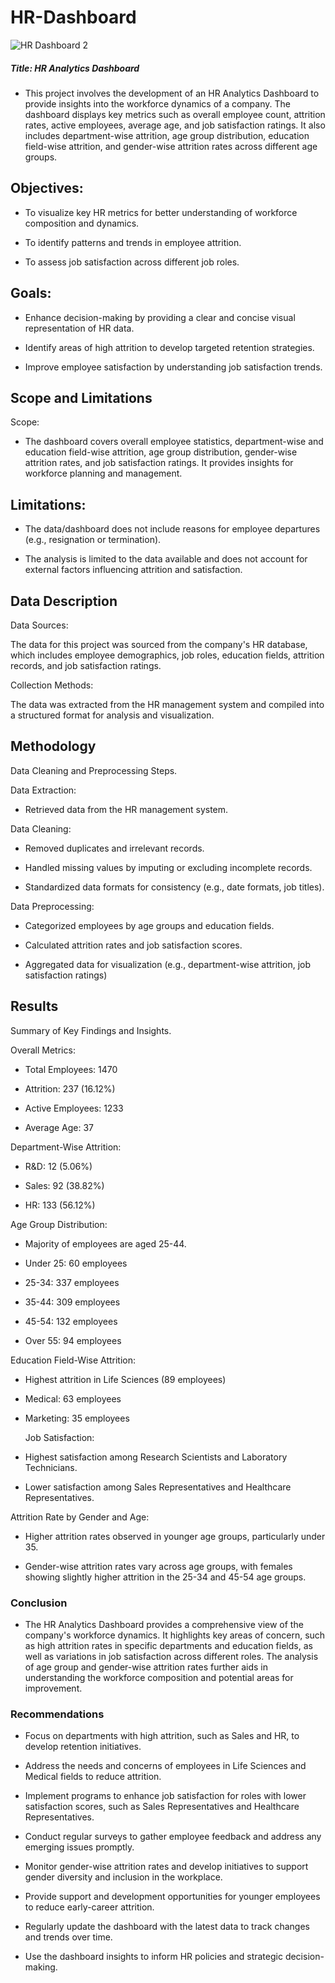 # HR-Dashboard

![HR Dashboard 2](https://github.com/user-attachments/assets/3605bb5b-7592-4e51-a16f-a4777b6931db)

##### Title: HR Analytics Dashboard

- This project involves the development of an HR Analytics Dashboard to provide insights into the workforce dynamics of a company. The dashboard displays key metrics such as overall employee count, attrition rates, active employees, average age, and job satisfaction ratings. It also includes department-wise attrition, age group distribution, education field-wise attrition, and gender-wise attrition rates across different age groups.


## Objectives:

- To visualize key HR metrics for better understanding of workforce composition and dynamics.

- To identify patterns and trends in employee attrition.

- To assess job satisfaction across different job roles.

## Goals:

- Enhance decision-making by providing a clear and concise visual representation of HR data.

- Identify areas of high attrition to develop targeted retention strategies.

- Improve employee satisfaction by understanding job satisfaction trends.

## Scope and Limitations
Scope:

- The dashboard covers overall employee statistics, department-wise and education field-wise attrition, age group distribution, gender-wise attrition rates, and job satisfaction ratings.
It provides insights for workforce planning and management.

## Limitations:

- The data/dashboard does not include reasons for employee departures (e.g., resignation or termination).

- The analysis is limited to the data available and does not account for external factors influencing attrition and satisfaction.

## Data Description

Data Sources: 

The data for this project was sourced from the company's HR database, which includes employee demographics, job roles, education fields, attrition records, and job satisfaction ratings.

Collection Methods: 

The data was extracted from the HR management system and compiled into a structured format for analysis and visualization.

## Methodology

Data Cleaning and Preprocessing Steps.

Data Extraction: 

- Retrieved data from the HR management system.

Data Cleaning:

- Removed duplicates and irrelevant records.

- Handled missing values by imputing or excluding incomplete records.

- Standardized data formats for consistency (e.g., date formats, job titles).

Data Preprocessing:

- Categorized employees by age groups and education fields.

- Calculated attrition rates and job satisfaction scores.
 
- Aggregated data for visualization (e.g., department-wise attrition, job satisfaction ratings)

  
## Results

Summary of Key Findings and Insights.

Overall Metrics:

- Total Employees: 1470
 
- Attrition: 237 (16.12%)
  
- Active Employees: 1233
  
- Average Age: 37
 
Department-Wise Attrition:

- R&D: 12 (5.06%)
  
- Sales: 92 (38.82%)
  
- HR: 133 (56.12%)
  
Age Group Distribution:

- Majority of employees are aged 25-44.
 
- Under 25: 60 employees
  
- 25-34: 337 employees
  
- 35-44: 309 employees
  
- 45-54: 132 employees
  
- Over 55: 94 employees
  
Education Field-Wise Attrition:

- Highest attrition in Life Sciences (89 employees)
  
- Medical: 63 employees
  
- Marketing: 35 employees
  
  Job Satisfaction:

- Highest satisfaction among Research Scientists and Laboratory Technicians.
  
- Lower satisfaction among Sales Representatives and Healthcare Representatives.

Attrition Rate by Gender and Age:

- Higher attrition rates observed in younger age groups, particularly under 35.
 
- Gender-wise attrition rates vary across age groups, with females showing slightly higher attrition in the 25-34 and 45-54 age groups.

  
### Conclusion

- The HR Analytics Dashboard provides a comprehensive view of the company's workforce dynamics. It highlights key areas of concern, such as high attrition rates in specific departments and education fields, as well as variations in job satisfaction across different roles. The analysis of age group and gender-wise attrition rates further aids in understanding the workforce composition and potential areas for improvement.

### Recommendations

- Focus on departments with high attrition, such as Sales and HR, to develop retention initiatives.
  
- Address the needs and concerns of employees in Life Sciences and Medical fields to reduce attrition.

- Implement programs to enhance job satisfaction for roles with lower satisfaction scores, such as Sales Representatives and Healthcare Representatives.
  
- Conduct regular surveys to gather employee feedback and address any emerging issues promptly.

- Monitor gender-wise attrition rates and develop initiatives to support gender diversity and inclusion in the workplace.
 
- Provide support and development opportunities for younger employees to reduce early-career attrition.
  
- Regularly update the dashboard with the latest data to track changes and trends over time.

- Use the dashboard insights to inform HR policies and strategic decision-making.
